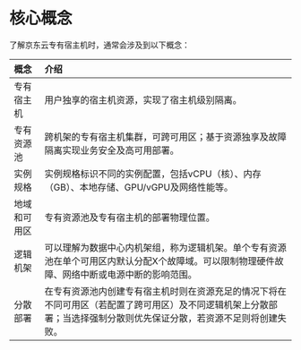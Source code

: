 # 核心概念

了解京东云专有宿主机时，通常会涉及到以下概念：

概念|介绍
:---|:---
专有宿主机|用户独享的宿主机资源，实现了宿主机级别隔离。
专有资源池|跨机架的专有宿主机集群，可跨可用区；基于资源独享及故障隔离实现业务安全及高可用部署。
实例规格|实例规格标识不同的实例配置，包括vCPU（核）、内存（GB）、本地存储、GPU/vGPU及网络性能等。
地域和可用区|专有资源池及专有宿主机的部署物理位置。
逻辑机架|可以理解为数据中心内机架组，称为逻辑机架。单个专有资源池在单个可用区内默认分配X个故障域。可以限制物理硬件故障、网络中断或电源中断的影响范围。
分散部署|在专有资源池内创建专有宿主机时则在资源充足的情况下将在不同可用区（若配置了跨可用区）及不同逻辑机架上分散部署；当选择强制分散则优先保证分散，若资源不足则将创建失败。



